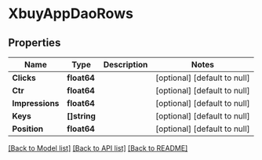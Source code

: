 # XbuyAppDaoRows

## Properties
Name | Type | Description | Notes
------------ | ------------- | ------------- | -------------
**Clicks** | **float64** |  | [optional] [default to null]
**Ctr** | **float64** |  | [optional] [default to null]
**Impressions** | **float64** |  | [optional] [default to null]
**Keys** | **[]string** |  | [optional] [default to null]
**Position** | **float64** |  | [optional] [default to null]

[[Back to Model list]](../README.md#documentation-for-models) [[Back to API list]](../README.md#documentation-for-api-endpoints) [[Back to README]](../README.md)

